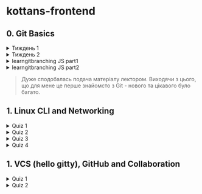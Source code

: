 # kottans-frontend

## 0. Git Basics
<details close>
<summary>Тиждень 1</summary>
![This is an image](https://github.com/ZaremaK/kottans-frontend/blob/3871f2e3484b5321596442f8982d52b3a6297451/Git%20Basics/Introduction_to_Git_and_GitHub_week1.jpg)
</details>

<details close>
<summary>Тиждень 2</summary>
![This is an image]https://github.com/ZaremaK/kottans-frontend/blob/3871f2e3484b5321596442f8982d52b3a6297451/Git%20Basics/)

</details>
<details close>
<summary>learngitbranching JS part1</summary>
![This is an image](https://github.com/ZaremaK/kottans-frontend/blob/3871f2e3484b5321596442f8982d52b3a6297451/Git%20Basics/Git Basics/learngitbranching_js_part1.jpg)
</details>

<details close>
<summary>learngitbranching JS part2</summary>
![This is an image](https://github.com/ZaremaK/kottans-frontend/blob/3871f2e3484b5321596442f8982d52b3a6297451/Git%20Basics/Git Basics/learngitbranching_js_part2.jpg)
</details>



> Дуже сподобалась подача матеріалу лектором.
> Виходячи з цього, що для мене це перше знайомсто з Git - нового та цікавого було багато.

## 1. Linux CLI and Networking

<details close>
<summary>Quiz 1</summary>
![This is an image](https://github.com/ZaremaK/kottans-frontend/blob/3871f2e3484b5321596442f8982d52b3a6297451/Git%20Basics/Linux_Survival/Linux_survival_quiz1.jpg)

</details>

<details close>
<summary>Quiz 2</summary>
![This is an image](https://github.com/ZaremaK/kottans-frontend/blob/3871f2e3484b5321596442f8982d52b3a6297451/Git%20Basics/Linux_Survival/Linux_survival_quiz2.jpg)
</details>

<details close>
<summary>Quiz 3</summary>
![This is an image](https://github.com/ZaremaK/kottans-frontend/blob/3871f2e3484b5321596442f8982d52b3a6297451/Git%20Basics/Linux_Survival/Linux_survival_quiz3.jpg)
</details>

<details close>
<summary>Quiz 4</summary>
![This is an image](https://github.com/ZaremaK/kottans-frontend/blob/3871f2e3484b5321596442f8982d52b3a6297451/Git%20Basics/Linux_Survival/Linux_survival_quiz4.jpg)
</details>

## 1. VCS (hello gitty), GitHub and Collaboration

<details close>
<summary>Quiz 1</summary>
![This is an image]()

</details>

<details close>
<summary>Quiz 2</summary>
![This is an image]()
</details>
